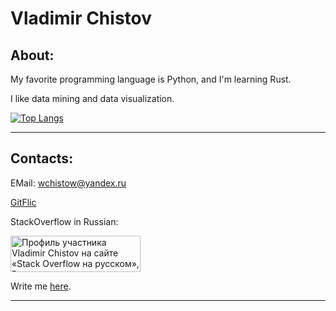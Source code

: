 # Vladimir Chistov
## About:

My favorite programming language is Python, and I'm learning Rust.

I like data mining and data visualization.

[![Top Langs](https://github-readme-stats-git-masterrstaa-rickstaa.vercel.app/api/top-langs/?username=wchistow&layout=compact)](https://github.com/anuraghazra/github-readme-stats)

---

## Contacts:

EMail: [wchistow@yandex.ru](mailto:wchistow@yandex.ru)

[GitFlic](https://gitflic.ru/user/wchistow)

StackOverflow in Russian:

<a href="https://ru.stackoverflow.com/users/507426/vladimir-chistov"><img src="https://ru.stackoverflow.com/users/flair/507426.png" width="208" height="58" alt="Профиль участника Vladimir Chistov на сайте &#171;Stack Overflow на русском&#187;, Вопросы и ответы для программистов" title="Профиль участника Vladimir Chistov на сайте &#171;Stack Overflow на русском&#187;, Вопросы и ответы для программистов"></a>

Write me [here](https://github.com/wchistow/wchistow/discussions/1).

---
